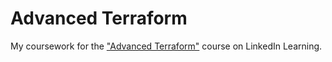 # Advanced Terraform

My coursework for the ["Advanced Terraform"](https://www.linkedin.com/learning/advanced-terraform) course on LinkedIn Learning.
